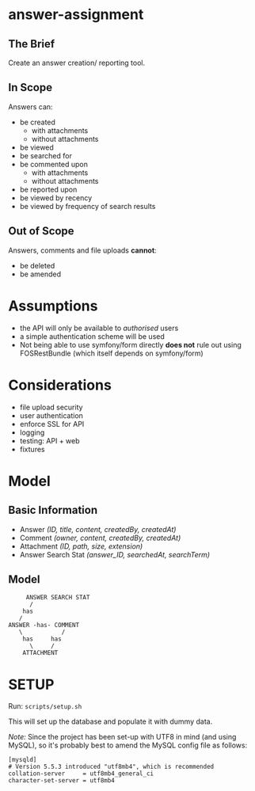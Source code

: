 answer-assignment
=================

The Brief
---------

Create an answer creation/ reporting tool.

In Scope
--------

Answers can:

- be created
  - with attachments
  - without attachments
- be viewed
- be searched for
- be commented upon
  - with attachments
  - without attachments
- be reported upon
- be viewed by recency
- be viewed by frequency of search results

Out of Scope
------------

Answers, comments and file uploads **cannot**:

- be deleted
- be amended

Assumptions
===========

- the API will only be available to *authorised* users
- a simple authentication scheme will be used
- Not being able to use symfony/form directly **does not** rule out using FOSRestBundle (which itself depends on symfony/form)

Considerations
==============

- file upload security
- user authentication
- enforce SSL for API
- logging
- testing: API + web
- fixtures

Model
=====

Basic Information
-----------------

- Answer *(ID, title, content, createdBy, createdAt)*
- Comment *(owner, content, createdBy, createdAt)*
- Attachment *(ID, path, size, extension)*
- Answer Search Stat *(answer_ID, searchedAt, searchTerm)*

Model
-----

         ANSWER SEARCH STAT
          /
        has
       /
    ANSWER -has- COMMENT
       \           /
        has     has
          \     /
        ATTACHMENT


SETUP
=====

Run: ```scripts/setup.sh```

This will set up the database and populate it with dummy data.

*Note:* Since the project has been set-up with UTF8 in mind (and using MySQL), so it's probably best to amend the MySQL config file as follows:

    [mysqld]
    # Version 5.5.3 introduced "utf8mb4", which is recommended
    collation-server     = utf8mb4_general_ci
    character-set-server = utf8mb4